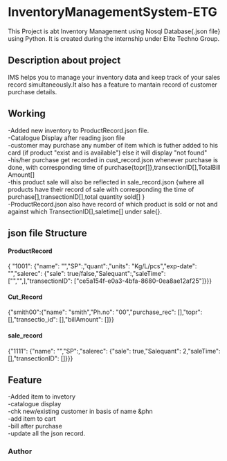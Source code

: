 # InventoryManagementSystem-ETG
This Project is abt Inventory Management using Nosql Database{.json file} using Python. It is created during the internship under Elite Techno Group.   

## Description about project
IMS helps you to manage your inventory data and keep track of your sales record simultaneously.It also has a feature to mantain record of customer purchase details.

## Working
-Added new inventory to ProductRecord.json file. </br>
-Catalogue Display after reading json file </br>
-customer may purchase any number of item which is futher added to his card (if product "exist and is available") else it will display "not found" </br>
-his/her purchase get recorded in cust_record.json whenever purchase is done, with corresponding time of purchase{topr[]},transectionID[],TotalBill Amount[] </br>
-this product sale will also be reflected in sale_record.json {where all products have their record of sale with corresponding the time of purchase[],transectionID[],total quantity sold[] } </br>
-ProductRecord.json also have record of which product is sold or not and against which TransectionID[],saletime[] under sale{}. </br>

## json file Structure
#### ProductRecord
{ "1001": {"name": "","SP":,"quant":,"units": "Kg/L/pcs","exp-date": "","salerec": {"sale": true/false,"Salequant":,"saleTime":["","",],"transectionID": ["ce5a154f-e0a3-4bfa-8680-0ea8ae12af25"]}}}
#### Cut_Record
{"smith00":{"name": "smith","Ph.no": "00","purchase_rec": [],"topr": [],"transectio_id": [],"billAmount": []}}
#### sale_record
{"1111": {"name": "","SP":,"salerec": {"sale": true,"Salequant": 2,"saleTime": [],"transectionID": []}}}

## Feature
-Added item to invetory </br>
-catalogue display </br>
-chk new/existing customer in basis of name &phn </br>
-add item to cart </br> 
-bill after purchase </br>
-update all the json record. </br>

### Author

